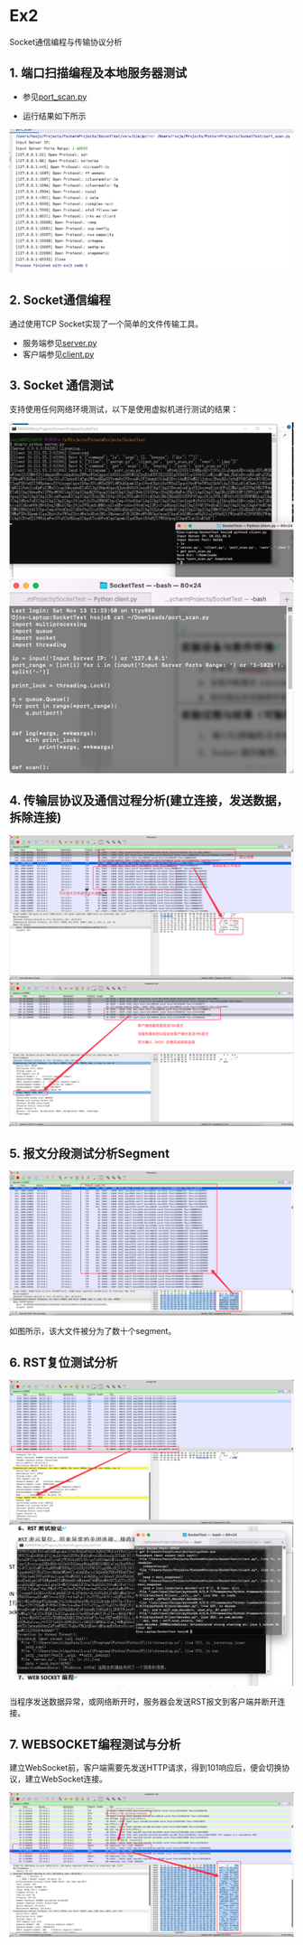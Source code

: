 # Ex2

Socket通信编程与传输协议分析

## 1. 端口扫描编程及本地服务器测试

* 参见[port_scan.py](port_scan.py)

* 运行结果如下所示

![result](doc/image1.png)

## 2. Socket通信编程

通过使用TCP Socket实现了一个简单的文件传输工具。

* 服务端参见[server.py](server.py)
* 客户端参见[client.py](client.py)

## 3. Socket 通信测试

支持使用任何网络环境测试，以下是使用虚拟机进行测试的结果：
 
![image2](doc/image2.png)
![image3](doc/image3.png)

## 4. 传输层协议及通信过程分析(建立连接，发送数据，拆除连接)
 
![image4](doc/image4.png)
![image5](doc/image5.png)

## 5. 报文分段测试分析Segment

![image6](doc/image6.png)

如图所示，该大文件被分为了数十个segment。

## 6. RST复位测试分析

![image7](doc/image7.png)
![image8](doc/image8.png)

当程序发送数据异常，或网络断开时，服务器会发送RST报文到客户端并断开连接。

## 7. WEBSOCKET编程测试与分析

建立WebSocket前，客户端需要先发送HTTP请求，得到101响应后，便会切换协议，建立WebSocket连接。

![image10](doc/image10.png)
